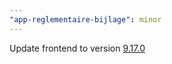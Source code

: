 ```yaml
---
"app-reglementaire-bijlage": minor
---
```


Update frontend to version [9.17.0](https://github.com/lblod/frontend-reglementaire-bijlage/releases/tag/v9.17.0)
